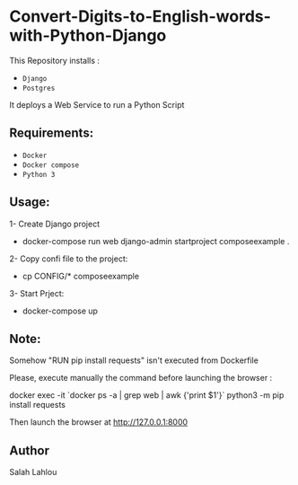 # Convert-Digits-to-English-words-with-Python-Django


This Repository installs :

- `Django`
- `Postgres`

It deploys a Web Service to run a Python Script

## Requirements:

- `Docker`
- `Docker compose`
- `Python 3`

## Usage:

1- Create Django project

- docker-compose run web django-admin startproject composeexample .
 
2- Copy confi file to the project:

- cp CONFIG/* composeexample

3- Start Prject:
- docker-compose up

## Note:

Somehow "RUN pip install requests" isn't executed from Dockerfile

Please, execute manually the command before launching the browser :

docker exec -it \`docker ps -a | grep web | awk {'print $1'}\` python3 -m pip install requests 

Then launch the browser at http://127.0.0.1:8000

## Author
Salah Lahlou
